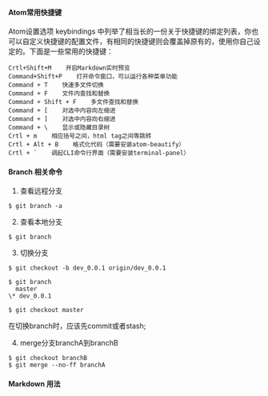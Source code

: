 #### Atom常用快捷键
Atom设置选项 keybindings 中列举了相当长的一份关于快捷键的绑定列表，你也可以自定义快捷键的配置文件，有相同的快捷键则会覆盖掉原有的，使用你自己设定的。下面是一些常用的快捷键：

```
Crtl+Shift+M    开启Markdown实时预览
Command+Shift+P    打开命令窗口，可以运行各种菜单功能
Command + T    快速多文件切换
Command + F    文件内查找和替换
Command + Shift + F    多文件查找和替换
Command + [    对选中内容向左缩进
Command + ]    对选中内容向右缩进
Command + \    显示或隐藏目录树
Crtl + m    相应括号之间，html tag之间等跳转
Crtl + Alt + B    格式化代码（需要安装atom-beautify）
Crtl + `    调起CLI命令行界面（需要安装terminal-panel）
```
#### Branch 相关命令
1. 查看远程分支
```
$ git branch -a
```
2. 查看本地分支
```
$ git branch
```
3. 切换分支
```
$ git checkout -b dev_0.0.1 origin/dev_0.0.1
```
```
$ git branch
  master
\* dev_0.0.1
```
```
$ git checkout master
```
在切换branch时，应该先commit或者stash;

4. merge分支branchA到branchB
```
$ git checkout branchB
$ git merge --no-ff branchA
```
#### Markdown 用法
